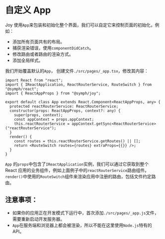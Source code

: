 # 自定义 App

Joy 使用`App`来包装和初始化整个界面，我们可以自定它来控制页面的初始化，例如：

- 添加所有页面共有的布局。
- 捕获渲染错误，使用`componentDidCatch`。
- 修改路由或者路由的渲染方式。
- 添加全局样式。

我们开始覆盖默认的`App`， 创建文件`./src/pages/_app.tsx`，修改其内容：

```tsx
import React from "react";
import { IReactApplication, ReactRouterService, RouteSwitch } from "@symph/react";
import { ReactAppProps } from "@symph/joy";

export default class App extends React.Component<ReactAppProps, any> {
  protected reactRouterService: ReactRouterService;
  constructor(props: ReactAppProps, context?: any) {
    super(props, context);
    const appContext = props.appContext;
    this.reactRouterService = appContext.getSync<ReactRouterService>("reactRouterService");
  }
  render() {
    const routes = this.reactRouterService.getRoutes() || [];
    return <RouteSwitch routes={routes} extraProps={{}} />;
  }
}
```

`App` 的`props`中包含了`IReactApplication`实例，我们可以通过它获取到整个 React 应用的业务组件，例如上面例子中的`reactRouterService`路由组件。
`render()`中使用的`RouteSwitch`组件来渲染应用中注册的路由，包括文件约定路由。

## 注意事项：

- 如果你的应用正在开发模式下运行中，首次添加`./src/pages/_app.js`文件，需要重新启动开发服务器。
- `App`在服务端和浏览器上都会被渲染，所以不能在这里使用`Node.js`特有的 API。
